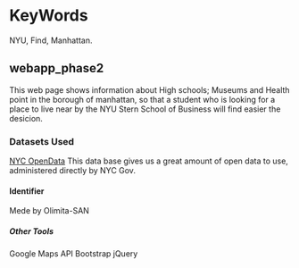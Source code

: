 # KeyWords
NYU, Find, Manhattan.

## webapp_phase2

This web page shows information about High schools; 
Museums and Health point in the borough of manhattan,
so that a student who is looking for a place to live near by
the NYU Stern School of Business will find easier the desicion.

### Datasets Used

[NYC OpenData](https://data.cityofnewyork.us/) This data base gives us
a great amount of open data to use, administered directly by
NYC Gov.

#### Identifier

Mede by Olimita-SAN

##### Other Tools

Google Maps API
Bootstrap
jQuery
